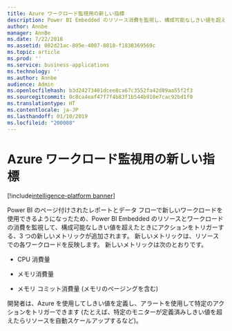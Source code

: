 ```yaml
---
title: Azure ワークロード監視用の新しい指標
description: Power BI Embedded のリソース消費を監視し、構成可能なしきい値を超えたときにアクションをトリガーするために、4 つの新しいメトリックが追加されました。
author: Annbe
manager: AnnBe
ms.date: 7/22/2018
ms.assetid: 082d21ac-805e-4007-8810-f1838369569c
ms.topic: article
ms.prod: ''
ms.service: business-applications
ms.technology: ''
ms.author: Annbe
audience: Admin
ms.openlocfilehash: b3d24273401dcee8ca67c3552fa42d89aa55f2f3
ms.sourcegitcommit: 0c8ca4eaf47f7f4b83f1b544b910e7cac92bd1f0
ms.translationtype: HT
ms.contentlocale: ja-JP
ms.lasthandoff: 01/10/2019
ms.locfileid: "200080"
---
```

#  <a name="new-metrics-for-azure-workload-monitoring"></a>Azure ワークロード監視用の新しい指標

[!include[intelligence-platform banner](../../includes/intelligence-platform.md)]



Power BI のページ付けされたレポートとデータ フローで新しいワークロードを使用できるようになったため、Power BI Embedded のリソースとワークロードの消費を監視して、構成可能なしきい値を超えたときにアクションをトリガーする、3 つの新しいメトリックが追加されます。 新しいメトリックは、リソースでの各ワークロードを反映します。 新しいメトリックは次のとおりです。

- CPU 消費量

- メモリ消費量

- メモリ コミット消費量 (メモリのページングを含む)

開発者は、Azure を使用してしきい値を定義し、アラートを使用して特定のアクションをトリガーできます (たとえば、特定のモニターが定義済みしきい値を超えたらリソースを自動スケールアップするなど)。
